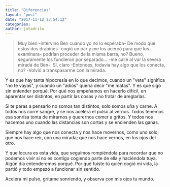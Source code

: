 ```yaml
---
title: "Diferencias"
layout: "post"
date: "2017-11-12 23:54:12"
categories:
author: jotadrilo
---
```


> Muy bien -intervino Ben cuando yo no lo esperaba- De modo que estos dos drabines -cogió un par y me los acercó para que los examinara- podrían proceder de la misma barra, no?
> Bueno, seguramente los fundieron por separado... -me callé al var la severa mirada de Ben-. Sí, claro -Entonces, todavia hay algo que los conecta, no? -Volvió a transpasarme con la mirada.


Y es que hay tanta hipocresía en lo que decimos, cuando un "vete" significa "no te vayas", y cuando un "adiós" quería decir "me matas".
Y es que sigo sin entender porqué. Por qué nos empeñamos en hacerlo difícil, en aparentar ser distintos, en partir las cosas y no tratar
de areglarlas.

Si te paras a pensarlo no somos tan distintos, solo somos uña y carne. A todos nos corre sangre, y se nos acelera el pulso al vernos.
Todos tenemos esa sonrisa tonta de mirarnos y querernos comer a gritos. Y todos nos hacemos uno cuando las distancias son cortas y se encienden
las ganas.

Siempre hay algo que nos conecta y nos hace movernos, como uno solo; que nos hace reir, con una mirada; que nos hace vernos, en los ojos del otro.

Y que locura es esta vida, que seguimos rompiéndola para recordar que no podemos vivir si no es contigo cogiendo parte de ella y haciéndola tuya.
Algún día entenderemos porqué. Por qué fuiste tú quién cogió mi vida, la partió y todo empezó a funcionar sin sentido.

Acelera mi pulso, grítame sonriendo, y observa con mis ojos tu mundo.
